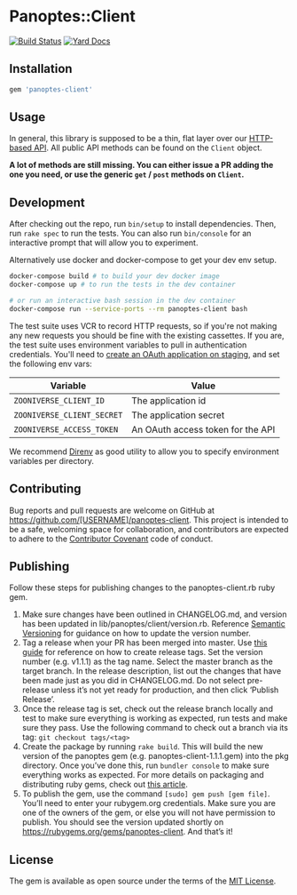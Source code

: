 # Panoptes::Client

[![Build Status](https://travis-ci.org/zooniverse/panoptes-client.rb.svg?branch=master)](https://travis-ci.org/zooniverse/panoptes-client.rb)
[![Yard Docs](http://img.shields.io/badge/yard-docs-blue.svg)](http://rubydoc.info/github/zooniverse/panoptes-client.rb/)

## Installation

```ruby
gem 'panoptes-client'
```

## Usage

In general, this library is supposed to be a thin, flat layer over our [HTTP-based API](http://docs.panoptes.apiary.io/). All public API methods can be found on the `Client` object.

**A lot of methods are still missing. You can either issue a PR adding the one you need, or use the generic `get` / `post` methods on `Client`.**


## Development

After checking out the repo, run `bin/setup` to install dependencies. Then, run `rake spec` to run the tests. You can also run `bin/console` for an interactive prompt that will allow you to experiment.

Alternatively use docker and docker-compose to get your dev env setup.

``` bash
docker-compose build # to build your dev docker image
docker-compose up # to run the tests in the dev container

# or run an interactive bash session in the dev container
docker-compose run --service-ports --rm panoptes-client bash
```

The test suite uses VCR to record HTTP requests, so if you're not making any new requests you should be fine with the existing cassettes. If you are, the test suite uses environment variables to pull in authentication credentials. You'll need to [create an OAuth application on staging](https://panoptes-staging.zooniverse.org/oauth/applications), and set the following env vars:

| Variable                   | Value |
-----------------------------|-------|
| `ZOONIVERSE_CLIENT_ID`     | The application id |
| `ZOONIVERSE_CLIENT_SECRET` | The application secret |
| `ZOONIVERSE_ACCESS_TOKEN`  | An OAuth access token for the API |

We recommend [Direnv](https://github.com/direnv/direnv) as good utility to allow you to specify environment variables per directory.

## Contributing

Bug reports and pull requests are welcome on GitHub at https://github.com/[USERNAME]/panoptes-client. This project is intended to be a safe, welcoming space for collaboration, and contributors are expected to adhere to the [Contributor Covenant](http://contributor-covenant.org) code of conduct.

## Publishing

Follow these steps for publishing changes to the panoptes-client.rb ruby gem.

1. Make sure changes have been outlined in CHANGELOG.md, and version has been updated in lib/panoptes/client/version.rb. Reference [Semantic Versioning](https://semver.org/) for guidance on how to update the version number.
2. Tag a release when your PR has been merged into master. Use [this guide](https://help.github.com/en/github/administering-a-repository/managing-releases-in-a-repository) for reference on how to create release tags. Set the version number (e.g. v1.1.1) as the tag name. Select the master branch as the target branch. In the release description, list out the changes that have been made just as you did in CHANGELOG.md. Do not select pre-release unless it’s not yet ready for production, and then click ‘Publish Release’.
3. Once the release tag is set, check out the release branch locally and test to make sure everything is working as expected, run tests and make sure they pass. Use the following command to check out a branch via its tag: `git checkout tags/<tag>`
4. Create the package by running `rake build`. This will build the new version of the panoptes gem (e.g. panoptes-client-1.1.1.gem) into the pkg directory. Once you’ve done this, run `bundler console` to make sure everything works as expected. For more details on packaging and distributing ruby gems, check out [this article](https://www.digitalocean.com/community/tutorials/how-to-package-and-distribute-ruby-applications-as-a-gem-using-rubygems).
5. To publish the gem, use the command `[sudo] gem push [gem file]`. You’ll need to enter your rubygem.org credentials. Make sure you are one of the owners of the gem, or else you will not have permission to publish. You should see the version updated shortly on https://rubygems.org/gems/panoptes-client. And that’s it!


## License

The gem is available as open source under the terms of the [MIT License](http://opensource.org/licenses/MIT).

